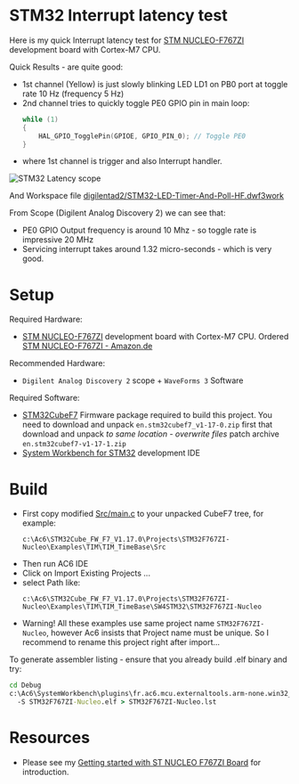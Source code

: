 # STM32 Interrupt latency test

Here is my quick Interrupt latency test
for [STM NUCLEO-F767ZI][STM NUCLEO-F767ZI] development board
with Cortex-M7 CPU. 

Quick Results - are quite good:
- 1st channel (Yellow) is just slowly blinking LED LD1 on PB0 port
  at toggle rate 10 Hz (frequency 5 Hz)
- 2nd channel tries to quickly toggle PE0 GPIO pin in main loop:
  ```c
  while (1)
  {
	  HAL_GPIO_TogglePin(GPIOE, GPIO_PIN_0); // Toggle PE0
  }
  ```
- where 1st channel is trigger and also Interrupt handler.

![STM32 Latency scope](digilentad2/STM32-LED-Timer-And-Poll-HF.gif)

And Workspace file [digilentad2/STM32-LED-Timer-And-Poll-HF.dwf3work](digilentad2/STM32-LED-Timer-And-Poll-HF.dwf3work)

From Scope (Digilent Analog Discovery 2) we can see that:
- PE0 GPIO Output frequency is around 10 Mhz - so toggle rate is
  impressive 20 MHz
- Servicing interrupt takes around 1.32 micro-seconds - which is very good.

# Setup

Required Hardware:
* [STM NUCLEO-F767ZI][STM NUCLEO-F767ZI] development board with Cortex-M7 CPU. 
  Ordered [STM NUCLEO-F767ZI - Amazon.de][STM NUCLEO-F767ZI - Amazon.de]

Recommended Hardware:
* `Digilent Analog Discovery 2` scope + `WaveForms 3` Software

Required Software:
* [STM32CubeF7][STM32CubeF7] Firmware package required to build this project.
  You need to download and unpack `en.stm32cubef7_v1-17-0.zip` first
  that download and unpack *to same location - overwrite files* patch
  archive `en.stm32cubef7-v1-17-1.zip`
* [System Workbench for STM32][System Workbench for STM32] development IDE

# Build

* First copy modified [Src/main.c](Src/main.c) to your
  unpacked CubeF7 tree, for example:
  ```
  c:\Ac6\STM32Cube_FW_F7_V1.17.0\Projects\STM32F767ZI-Nucleo\Examples\TIM\TIM_TimeBase\Src
  ```
* Then run AC6 IDE
* Click on Import Existing Projects ...
* select Path like:
  ```
  c:\Ac6\STM32Cube_FW_F7_V1.17.0\Projects\STM32F767ZI-Nucleo\Examples\TIM\TIM_TimeBase\SW4STM32\STM32F767ZI-Nucleo
  ```
*  Warning! All these examples use same project name `STM32F767ZI-Nucleo`,
   however Ac6 insists that Project name must be unique. So I recommend to rename
   this project right after import...

To generate assembler listing - ensure that you already build .elf
binary and try:
```cmd
cd Debug
c:\Ac6\SystemWorkbench\plugins\fr.ac6.mcu.externaltools.arm-none.win32_1.17.0.201812190825\tools\compiler\arm-none-eabi\bin\objdump.exe ^
  -S STM32F767ZI-Nucleo.elf > STM32F767ZI-Nucleo.lst
```

# Resources

* Please see my [Getting started with ST NUCLEO F767ZI Board][Getting started with ST NUCLEO F767ZI Board]
  for introduction.

[STM32CubeF7]: https://www.st.com/en/embedded-software/stm32cubef7.html
[System Workbench for STM32]: http://www.openstm32.org/System%2BWorkbench%2Bfor%2BSTM32
[STM32CubeMX]: https://www.st.com/content/st_com/en/products/development-tools/software-development-tools/stm32-software-development-tools/stm32-configurators-and-code-generators/stm32cubemx.html

[STM NUCLEO-F767ZI - Amazon.de]: https://www.amazon.de/dp/B072MMZZBK/
[STM NUCLEO-F767ZI]: https://www.st.com/content/st_com/en/products/evaluation-tools/product-evaluation-tools/mcu-eval-tools/stm32-mcu-eval-tools/stm32-mcu-nucleo/nucleo-f767zi.html
[Getting started with ST NUCLEO F767ZI Board]: https://github.com/hpaluch/hpaluch.github.io/wiki/Getting-started-with-ST-NUCLEO-F767ZI-Board
[STM32CubeF7]: https://www.st.com/en/embedded-software/stm32cubef7.html
[Getting started with ST NUCLEO F767ZI Board]: https://github.com/hpaluch/hpaluch.github.io/wiki/Getting-started-with-ST-NUCLEO-F767ZI-Board


